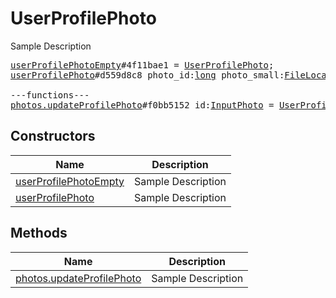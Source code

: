 # UserProfilePhoto

Sample Description

<pre>
<a href="../constructor/userProfilePhotoEmpty.md">userProfilePhotoEmpty</a>#4f11bae1 = <a href="../type/UserProfilePhoto.md">UserProfilePhoto</a>;
<a href="../constructor/userProfilePhoto.md">userProfilePhoto</a>#d559d8c8 photo_id:<a href="../type/long.md">long</a> photo_small:<a href="../type/FileLocation.md">FileLocation</a> photo_big:<a href="../type/FileLocation.md">FileLocation</a> = <a href="../type/UserProfilePhoto.md">UserProfilePhoto</a>;

---functions---
<a href="../method/photos.updateProfilePhoto.md">photos.updateProfilePhoto</a>#f0bb5152 id:<a href="../type/InputPhoto.md">InputPhoto</a> = <a href="../type/UserProfilePhoto.md">UserProfilePhoto</a>;
</pre>

## Constructors

| Name | Description |
|------|-------------|
| [userProfilePhotoEmpty](../constructor/userProfilePhotoEmpty.md) | Sample Description |
| [userProfilePhoto](../constructor/userProfilePhoto.md) | Sample Description |

## Methods

| Name | Description |
|------|-------------|
| [photos.updateProfilePhoto](../method/photos.updateProfilePhoto.md) | Sample Description |
